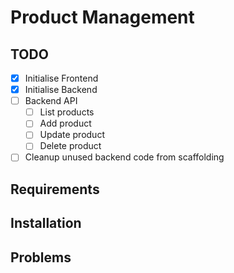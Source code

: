 # Product Management

## TODO

-   [x] Initialise Frontend
-   [x] Initialise Backend
-   [ ] Backend API
    -   [ ] List products
    -   [ ] Add product
    -   [ ] Update product
    -   [ ] Delete product
-   [ ] Cleanup unused backend code from scaffolding

## Requirements

## Installation

## Problems
